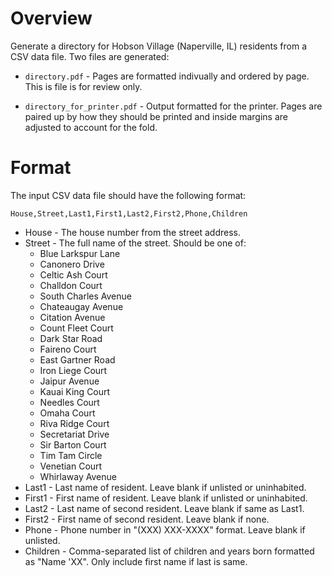 # Overview

Generate a directory for Hobson Village (Naperville, IL) residents from
a CSV data file.  Two files are generated:

 * `directory.pdf` - Pages are formatted indivually and ordered by page.
   This is file is for review only.

 * `directory_for_printer.pdf` - Output formatted for the printer.
   Pages are paired up by how they should be printed and inside margins
   are adjusted to account for the fold.

# Format

The input CSV data file should have the following format:

    House,Street,Last1,First1,Last2,First2,Phone,Children

 * House - The house number from the street address.
 * Street - The full name of the street.  Should be one of:
   * Blue Larkspur Lane
   * Canonero Drive
   * Celtic Ash Court
   * Challdon Court
   * South Charles Avenue
   * Chateaugay Avenue
   * Citation Avenue
   * Count Fleet Court
   * Dark Star Road
   * Faireno Court
   * East Gartner Road
   * Iron Liege Court
   * Jaipur Avenue
   * Kauai King Court
   * Needles Court
   * Omaha Court
   * Riva Ridge Court
   * Secretariat Drive
   * Sir Barton Court
   * Tim Tam Circle
   * Venetian Court
   * Whirlaway Avenue
 * Last1 - Last name of resident.  Leave blank if unlisted or
   uninhabited.
 * First1 - First name of resident.  Leave blank if unlisted or
   uninhabited.
 * Last2 - Last name of second resident.  Leave blank if same as Last1.
 * First2 - First name of second resident.  Leave blank if none.
 * Phone - Phone number in "(XXX) XXX-XXXX" format.  Leave blank if
   unlisted.
 * Children - Comma-separated list of children and years born formatted
   as "Name 'XX".  Only include first name if last is same.
